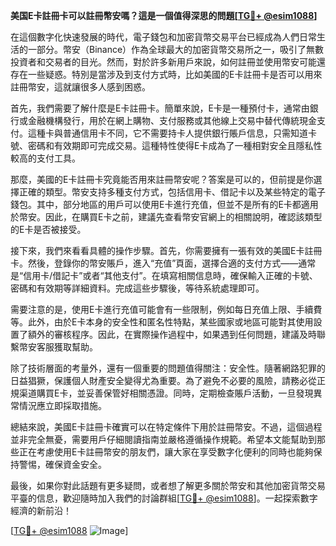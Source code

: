 **美国E卡註冊卡可以註冊幣安嗎？這是一個值得深思的問題[[TG💪+ @esim1088](https://t.me/s/esim1088)]**

在這個數字化快速發展的時代，電子錢包和加密貨幣交易平台已經成為人們日常生活的一部分。幣安（Binance）作為全球最大的加密貨幣交易所之一，吸引了無數投資者和交易者的目光。然而，對於許多新用戶來說，如何註冊並使用幣安可能還存在一些疑惑。特別是當涉及到支付方式時，比如美國的E卡註冊卡是否可以用來註冊幣安，這就讓很多人感到困惑。

首先，我們需要了解什麼是E卡註冊卡。簡單來說，E卡是一種預付卡，通常由銀行或金融機構發行，用於在網上購物、支付服務或其他線上交易中替代傳統現金支付。這種卡與普通信用卡不同，它不需要持卡人提供銀行賬戶信息，只需知道卡號、密碼和有效期即可完成交易。這種特性使得E卡成為了一種相對安全且隱私性較高的支付工具。

那麼，美國的E卡註冊卡究竟能否用來註冊幣安呢？答案是可以的，但前提是你選擇正確的類型。幣安支持多種支付方式，包括信用卡、借記卡以及某些特定的電子錢包。其中，部分地區的用戶可以使用E卡進行充值，但並不是所有的E卡都適用於幣安。因此，在購買E卡之前，建議先查看幣安官網上的相關說明，確認該類型的E卡是否被接受。

接下來，我們來看看具體的操作步驟。首先，你需要擁有一張有效的美國E卡註冊卡。然後，登錄你的幣安賬戶，進入“充值”頁面，選擇合適的支付方式——通常是“信用卡/借記卡”或者“其他支付”。在填寫相關信息時，確保輸入正確的卡號、密碼和有效期等詳細資料。完成這些步驟後，等待系統處理即可。

需要注意的是，使用E卡進行充值可能會有一些限制，例如每日充值上限、手續費等。此外，由於E卡本身的安全性和匿名性特點，某些國家或地區可能對其使用設置了額外的審核程序。因此，在實際操作過程中，如果遇到任何問題，建議及時聯繫幣安客服獲取幫助。

除了技術層面的考量外，還有一個重要的問題值得關注：安全性。隨著網路犯罪的日益猖獗，保護個人財產安全變得尤為重要。為了避免不必要的風險，請務必從正規渠道購買E卡，並妥善保管好相關憑證。同時，定期檢查賬戶活動，一旦發現異常情況應立即採取措施。

總結來說，美國E卡註冊卡確實可以在特定條件下用於註冊幣安。不過，這個過程並非完全無憂，需要用戶仔細閱讀指南並嚴格遵循操作規範。希望本文能幫助到那些正在考慮使用E卡註冊幣安的朋友們，讓大家在享受數字化便利的同時也能夠保持警惕，確保資金安全。

最後，如果你對此話題有更多疑問，或者想了解更多關於幣安和其他加密貨幣交易平臺的信息，歡迎隨時加入我們的討論群組[[TG💪+ @esim1088](https://t.me/s/esim1088)]。一起探索數字經濟的新前沿！

[[TG💪+ @esim1088](https://t.me/s/esim1088) ![Image](https://i.postimg.cc/4NQfJmqS/Snipaste-2025-05-13-00-14-12.png)]